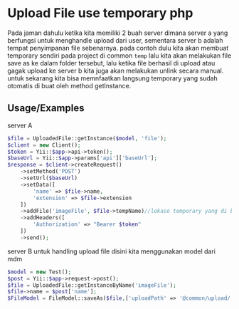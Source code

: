 # Upload File use temporary php

Pada jaman dahulu ketika kita memiliki 2 buah server dimana server a yang berfungsi untuk menghandle upload dari user, sementara server b adalah tempat penyimpanan file sebenarnya. pada contoh dulu kita akan membuat temporary sendiri pada project di common `temp` lalu kita akan melakukan file save as ke dalam folder tersebut, lalu ketika file berhasil di upload atau gagak upload ke server b kita juga akan melakukan unlink secara manual. untuk sekarang kita bisa memnfaatkan langsung temporary yang sudah otomatis di buat oleh method getInstance.

## Usage/Examples

server A

```php
$file = UploadedFile::getInstance($model, 'file');
$client = new Client();
$token = Yii::$app->api->token();
$baseUrl = Yii::$app->params['api']['baseUrl'];
$response = $client->createRequest()
    ->setMethod('POST')
    ->setUrl($baseUrl)
    ->setData([
        'name' => $file->name,
        'extension' => $file->extension
    ])
    ->addFile('imageFile', $file->tempName)//lokaso temporary yang di buat secara otomatis oleh getInstance
    ->addHeaders([
        'Authorization' => "Bearer $token"
    ])
    ->send();
```

server B
untuk handling upload file disini kita menggunakan model dari mdm

```php
$model = new Test();
$post = Yii::$app->request->post();
$file = UploadedFile::getInstanceByName('imageFile');
$file->name = $post['name'];
$FileModel = FileModel::saveAs($file,['uploadPath' => '@common/upload/']);

```
